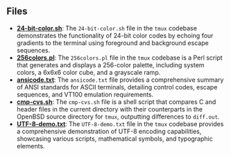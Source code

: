
## Files
- **[24-bit-color.sh](tools/24-bit-color.sh.driver.md)**: The `24-bit-color.sh` file in the `tmux` codebase demonstrates the functionality of 24-bit color codes by echoing four gradients to the terminal using foreground and background escape sequences.
- **[256colors.pl](tools/256colors.pl.driver.md)**: The `256colors.pl` file in the `tmux` codebase is a Perl script that generates and displays a 256-color palette, including system colors, a 6x6x6 color cube, and a grayscale ramp.
- **[ansicode.txt](tools/ansicode.txt.driver.md)**: The `ansicode.txt` file provides a comprehensive summary of ANSI standards for ASCII terminals, detailing control codes, escape sequences, and VT100 emulation requirements.
- **[cmp-cvs.sh](tools/cmp-cvs.sh.driver.md)**: The `cmp-cvs.sh` file is a shell script that compares C and header files in the current directory with their counterparts in the OpenBSD source directory for `tmux`, outputting differences to `diff.out`.
- **[UTF-8-demo.txt](tools/UTF-8-demo.txt.driver.md)**: The `UTF-8-demo.txt` file in the `tmux` codebase provides a comprehensive demonstration of UTF-8 encoding capabilities, showcasing various scripts, mathematical symbols, and typographic elements.
